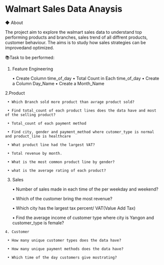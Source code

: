# Walmart Sales Data Anaysis

◆ About

The project aim to explore  the walmart sales data to understand top performing products and branches, sales trend of all diffrent products, customer behaviour.
The aims is to study how sales strategies can be improvedand optimized.

 📚Task to be performed:

 1. Feature Engineering
    
     • Create Column time_of_day
     • Total Count in Each time_of_day
     • Create a Column Day_Name
     • Create a Month_Name

 2.Product
 
     • Which Branch sold more product than avrage product sold?
     
     • Find total_count of each product lines does the data have and most of the selling product?
     
     • Total_count of each payment method
     
     • Find city, gender and payment_method where cutomer_type is normal and product_line is healthcare
     
     • What product line had the largest VAT?
     
     • Total revenue by month.
     
     • What is the most common product line by gender?
     
     • what is the average rating of each product?

  3. Sales
     
     • Number of sales made in each time of the per weekday and weekend?

     • Which of the customer bring the most revenue?

     •  Which city has the largest tax percent/ VAT(Value Add Tax)

     •  Find the average income of customer type where city is Yangon and customer_type is female?

    4. Customer

     • How many unique customer types does the data have?

     • How many unique payment methods does the data have?

     • Which time of the day customers give mostrating?
     

